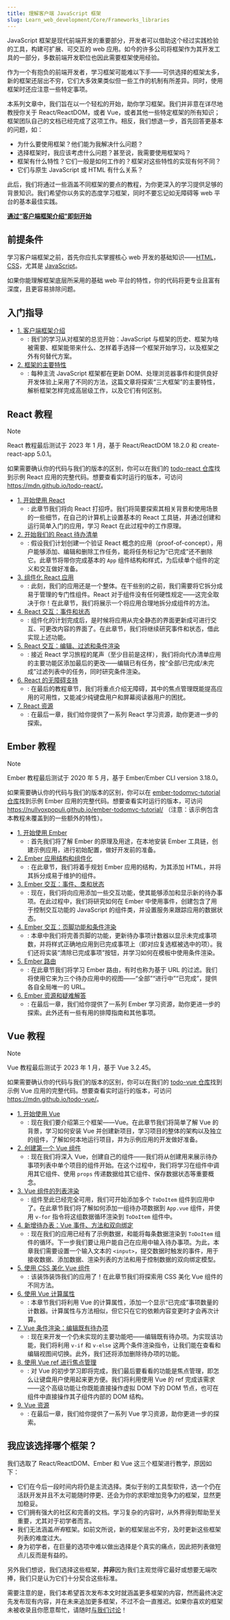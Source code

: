 ```yaml
---
title: 理解客户端 JavaScript 框架
slug: Learn_web_development/Core/Frameworks_libraries
---
```


JavaScript 框架是现代前端开发的重要部分，开发者可以借助这个经过实践检验的工具，构建可扩展、可交互的 web 应用。如今的许多公司将框架作为其开发工具的一部分，多数前端开发职位也因此需要框架使用经验。

作为一个有抱负的前端开发者，学习框架可能难以下手——可供选择的框架太多，新的框架还层出不穷，它们大多效果类似但一些工作的机制有所差异。同时，使用框架时还应注意一些特定事项。

本系列文章中，我们旨在以一个轻松的开始，助你学习框架。我们并非意在详尽地教授你关于 React/ReactDOM，或者 Vue，或者其他一些特定框架的所有知识；框架团队自己的文档已经完成了这项工作。相反，我们想退一步，首先回答更基本的问题，如：

- 为什么要使用框架？他们能为我解决什么问题？
- 选择框架时，我应该考虑什么问题？甚至说，我需要使用框架吗？
- 框架有什么特性？它们一般是如何工作的？框架对这些特性的实现有何不同？
- 它们与原生 JavaScript 或 HTML 有什么关系？

此后，我们将通过一些涵盖不同框架的要点的教程，为你更深入的学习提供足够的背景知识。我们希望你以务实的态度学习框架，同时不要忘记如无障碍等 web 平台的基本最佳实践。

**[通过“客户端框架介绍”即刻开始](/zh-CN/docs/Learn_web_development/Core/Frameworks_libraries/Introduction)**

## 前提条件

学习客户端框架之前，首先你应扎实掌握核心 web 开发的基础知识——[HTML](/zh-CN/docs/Learn_web_development/Core/Structuring_content)，[CSS](/zh-CN/docs/Learn_web_development/Core/Styling_basics)，尤其是 [JavaScript](/zh-CN/docs/Learn_web_development/Core/Scripting)。

如果你能理解框架底层所采用的基础 web 平台的特性，你的代码将更专业且富有深度，且更容易排除问题。

## 入门指导

- [1. 客户端框架介绍](/zh-CN/docs/Learn_web_development/Core/Frameworks_libraries/Introduction)
  - : 我们的学习从对框架的总览开始：JavaScript 与框架的历史、框架为啥被需要、框架能带来什么、怎样着手选择一个框架开始学习，以及框架之外有何替代方案。
- [2. 框架的主要特性](/zh-CN/docs/Learn_web_development/Core/Frameworks_libraries/Main_features)
  - : 每种主流 JavaScript 框架都在更新 DOM、处理浏览器事件和提供良好开发体验上采用了不同的方法，这篇文章将探索“三大框架”的主要特性，解析框架怎样完成高层级工作，以及它们有何区别。

## React 教程

> [!NOTE]
> React 教程最后测试于 2023 年 1 月，基于 React/ReactDOM 18.2.0 和 create-react-app 5.0.1。
>
> 如果需要确认你的代码与我们的版本的区别，你可以在我们的 [todo-react 仓库](https://github.com/mdn/todo-react)找到示例 React 应用的完整代码。想要查看实时运行的版本，可访问 <https://mdn.github.io/todo-react/>。

- [1. 开始使用 React](/zh-CN/docs/Learn_web_development/Core/Frameworks_libraries/React_getting_started)
  - : 此章节我们将向 React 打招呼。我们将简要探索其相关背景和使用场景的一些细节，在自己的计算机上设置基本的 React 工具链，并通过创建和运行简单入门的应用，学习 React 在此过程中的工作原理。
- [2. 开始我们的 React 待办清单](/zh-CN/docs/Learn_web_development/Core/Frameworks_libraries/React_todo_list_beginning)
  - : 假设我们计划创建一个验证 React 概念的应用（proof-of-concept），用户能够添加、编辑和删除工作任务，能将任务标记为“已完成”还不删除它。此章节将带你完成基本的 `App` 组件结构和样式，为后续单个组件的定义和交互做好准备。
- [3. 组件化 React 应用](/zh-CN/docs/Learn_web_development/Core/Frameworks_libraries/React_components)
  - : 此刻，我们的应用还是一个整体。在干些别的之前，我们需要将它拆分成易于管理的专门性组件。React 对于组件没有任何硬性规定——这完全取决于你！在此章节，我们将展示一个将应用合理地拆分成组件的方法。
- [4. React 交互：事件和状态](/zh-CN/docs/Learn_web_development/Core/Frameworks_libraries/React_interactivity_events_state)
  - : 组件化的计划完成后，是时候将应用从完全静态的界面更新成可进行交互、可更改内容的界面了。在此章节，我们将继续研究事件和状态，借此实现上述功能。
- [5. React 交互：编辑、过滤和条件渲染](/zh-CN/docs/Learn_web_development/Core/Frameworks_libraries/React_interactivity_filtering_conditional_rendering)
  - : 接近 React 学习旅程的尾声（至少目前是这样），我们将向代办清单应用的主要功能区添加最后的更改——编辑已有任务，按“全部/已完成/未完成”过滤列表中的任务，同时研究条件渲染。
- [6. React 的无障碍支持](/zh-CN/docs/Learn_web_development/Core/Frameworks_libraries/React_accessibility)
  - : 在最后的教程章节，我们将重点介绍无障碍，其中的焦点管理既能提高应用的可用性，又能减少纯键盘用户和屏幕阅读器用户的困扰。
- [7. React 资源](/zh-CN/docs/Learn_web_development/Core/Frameworks_libraries/React_resources)
  - : 在最后一章，我们给你提供了一系列 React 学习资源，助你更进一步的探索。

## Ember 教程

> [!NOTE]
> Ember 教程最后测试于 2020 年 5 月，基于 Ember/Ember CLI version 3.18.0。
>
> 如果需要确认你的代码与我们的版本的区别，你可以在 [ember-todomvc-tutorial 仓库](https://github.com/NullVoxPopuli/ember-todomvc-tutorial/tree/master/steps/00-finished-todomvc/todomvc)找到示例 Ember 应用的完整代码。想要查看实时运行的版本，可访问 <https://nullvoxpopuli.github.io/ember-todomvc-tutorial/> （注意：该示例包含本教程未覆盖到的一些额外的特性）。

- [1. 开始使用 Ember](/zh-CN/docs/Learn_web_development/Core/Frameworks_libraries/Ember_getting_started)
  - : 首先我们将了解 Ember 的原理及用途，在本地安装 Ember 工具链，创建示例应用，进行初始配置，做好开发前的准备。
- [2. Ember 应用结构和组件化](/zh-CN/docs/Learn_web_development/Core/Frameworks_libraries/Ember_structure_componentization)
  - : 在此章节，我们将着手规划 Ember 应用的结构，为其添加 HTML，并将其拆分成易于维护的组件。
- [3. Ember 交互：事件、类和状态](/zh-CN/docs/Learn_web_development/Core/Frameworks_libraries/Ember_interactivity_events_state)
  - : 现在，我们将向应用添加一些交互功能，使其能够添加和显示新的待办事项。在此过程中，我们将研究如何在 Ember 中使用事件，创建包含了用于控制交互功能的 JavaScript 的组件类，并设置服务来跟踪应用的数据状态。
- [4. Ember 交互：页脚功能和条件渲染](/zh-CN/docs/Learn_web_development/Core/Frameworks_libraries/Ember_conditional_footer)
  - : 本章中我们将完善页脚的功能，更新待办事项计数器以显示未完成事项数，并将样式正确地应用到已完成事项上（即对应复选框被选中的项）。我们还将实装“清除已完成事项”按钮，并学习如何在模板中使用条件渲染。
- [5. Ember 路由](/zh-CN/docs/Learn_web_development/Core/Frameworks_libraries/Ember_routing)
  - : 在此章节我们将学习 Ember 路由，有时也称为基于 URL 的过滤。我们将使用它来为三个待办应用中的视图——“全部”“进行中”“已完成”，提供各自全局唯一的 URL。
- [6. Ember 资源和疑难解答](/zh-CN/docs/Learn_web_development/Core/Frameworks_libraries/Ember_resources)
  - : 在最后一章，我们给你提供了一系列 Ember 学习资源，助你更进一步的探索。此外还有一些有用的排障指南和其他事项。

## Vue 教程

> [!NOTE]
> Vue 教程最后测试于 2023 年 1 月，基于 Vue 3.2.45。
>
> 如果需要确认你的代码与我们的版本的区别，你可以在我们的 [todo-vue 仓库](https://github.com/mdn/todo-vue)找到示例 Vue 应用的完整代码。想要查看实时运行的版本，可访问<https://mdn.github.io/todo-vue/>。

- [1. 开始使用 Vue](/zh-CN/docs/Learn_web_development/Core/Frameworks_libraries/Vue_getting_started)
  - : 现在我们要介绍第三个框架——Vue。在此章节我们将简单了解 Vue 的背景，学习如何安装 Vue 并创建新项目，学习项目的整体的架构以及独立的组件，了解如何本地运行项目，并为示例应用的开发做好准备。
- [2. 创建第一个 Vue 组件](/zh-CN/docs/Learn_web_development/Core/Frameworks_libraries/Vue_first_component)
  - : 现在我们将深入 Vue，创建自己的组件——我们将从创建用来展示待办事项列表中单个项目的组件开始。在这个过程中，我们将学习在组件中调用其它组件、使用 `props` 传递数据给其它组件、保存数据状态等重要概念。
- [3. Vue 组件的列表渲染](/zh-CN/docs/Learn_web_development/Core/Frameworks_libraries/Vue_rendering_lists)
  - : 组件至此已经完全可用，我们可开始添加多个 `ToDoItem` 组件到应用中了。在此章节我们将了解如何添加一组待办项数据到 `App.vue` 组件，并使用 `v-for` 指令将这组数据循环渲染到 `ToDoItem` 组件中。
- [4. 新增待办表：Vue 事件、方法和双向绑定](/zh-CN/docs/Learn_web_development/Core/Frameworks_libraries/Vue_methods_events_models)
  - : 现在我们的应用已经有了示例数据，和能将每条数据渲染到 `ToDoItem` 组件的循环。下一步我们要让用户能自己在应用中输入待办事项。为此，本章我们需要设置一个输入文本的 `<input>`，提交数据时触发的事件，用于接收数据、添加数据、渲染列表的方法和用于控制数据的双向绑定模型。
- [5. 使用 CSS 美化 Vue 组件](/zh-CN/docs/Learn_web_development/Core/Frameworks_libraries/Vue_styling)
  - : 该装饰装饰我们的应用了！在此章节我们将探索用 CSS 美化 Vue 组件的不同方法。
- [6. 使用 Vue 计算属性](/zh-CN/docs/Learn_web_development/Core/Frameworks_libraries/Vue_computed_properties)
  - : 本章节我们将利用 Vue 的计算属性，添加一个显示“已完成”事项数量的计数器。计算属性与方法相似，但它只在它的依赖内容变更时才会再次计算。
- [7. Vue 条件渲染：编辑既有待办项](/zh-CN/docs/Learn_web_development/Core/Frameworks_libraries/Vue_conditional_rendering)
  - : 现在来开发一个仍未实现的主要功能吧——编辑既有待办项。为实现该功能，我们将利用 `v-if` 和 `v-else` 这两个条件渲染指令，让我们能在查看和编辑视图间切换。此外，我们还将添加删除待办项的功能。
- [8. 使用 Vue ref 进行焦点管理](/zh-CN/docs/Learn_web_development/Core/Frameworks_libraries/Vue_refs_focus_management)
  - : 对 Vue 的初步学习即将完成，我们最后要看看的功能是焦点管理，即怎么让键盘用户使用起来更方便。我们将利用使用 Vue 的 ref 完成该需求——这个高级功能让你既能直接操作虚拟 DOM 下的 DOM 节点，也可在组件中直接操作其子组件内部的 DOM 结构。
- [9. Vue 资源](/zh-CN/docs/Learn_web_development/Core/Frameworks_libraries/Vue_resources)
  - : 在最后一章，我们给你提供了一系列 Vue 学习资源，助你更进一步的探索。

## 我应该选择哪个框架？

我们选取了 React/ReactDOM、Ember 和 Vue 这三个框架进行教学，原因如下：

- 它们在今后一段时间内将仍是主流选择。类似于别的工具型软件，选一个仍在活跃开发并且不太可能随时停更、还会为你的求职增加竞争力的框架，显然更加稳妥。
- 它们拥有强大的社区和完善的文档。学习复杂的内容时，从外界得到帮助至关重要，尤其对于初学者而言。
- 我们无法涵盖*所有*框架。如前文所说，新的框架层出不穷，及时更新这些框架列表的难度过大。
- 身为初学者，在巨量的选项中难以做出选择是个真实的痛点，因此把列表做短点儿反而是有益的。

另外我们想说，我们选择这些框架，**并非**因为我们主观觉得它最好或想要无端吹捧，我们只是认为它们十分契合这些标准。

需要注意的是，我们本希望首次发布本文时就涵盖更多框架的内容，然而最终决定先发布现有内容，并在未来追加更多框架，不过不会一直推迟。如果你喜欢的框架未被收录且你愿意帮忙，请随时[与我们讨论](/zh-CN/docs/MDN/Community/Communication_channels)！
